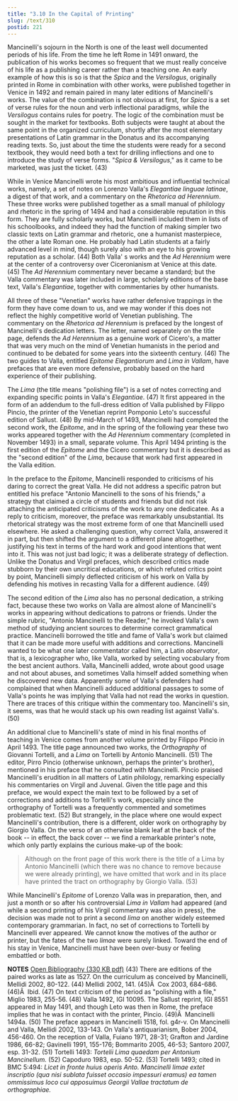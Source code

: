 ```yaml
---
title: "3.10 In the Capital of Printing"
slug: /text/310
postid: 221
---
```

Mancinelli's sojourn in the North is one of the least well documented periods of his life. From the time he left Rome in 1491 onward, the publication of his works becomes so frequent that we must really conceive of his life as a publishing career rather than a teaching one. An early example of how this is so is that the <em>Spica</em> and the <em>Versilogus</em>, originally printed in Rome in combination with other works, were published together in Venice in 1492 and remain paired in many later editions of Mancinelli's works. The value of the combination is not obvious at first, for <em>Spica</em> is a set of verse rules for the noun and verb inflectional paradigms, while the <em>Versilogus</em> contains rules for poetry. The logic of the combination must be sought in the market for textbooks. Both subjects were taught at about the same point in the organized curriculum, shortly after the most elementary presentations of Latin grammar in the Donatus and its accompanying reading texts. So, just about the time the students were ready for a second textbook, they would need both a text for drilling inflections and one to introduce the study of verse forms. "<em>Spica &amp; Versilogus</em>," as it came to be marketed, was just the ticket. (43)

While in Venice Mancinelli wrote his most ambitious and influential technical works, namely, a set of notes on Lorenzo Valla's <em>Elegantiae linguae latinae</em>, a digest of that work, and a commentary on the <em>Rhetorica ad Herennium</em>. These three works were published together as a small manual of philology and rhetoric in the spring of 1494 and had a considerable reputation in this form. They are fully scholarly works, but Mancinelli included them in lists of his schoolbooks, and indeed they had the function of making simpler two classic texts on Latin grammar and rhetoric, one a humanist masterpiece, the other a late Roman one. He probably had Latin students at a fairly advanced level in mind, though surely also with an eye to his growing reputation as a scholar. (44) Both Valla' s works and the <em>Ad Herennium</em> were at the center of a controversy over Ciceronianism at Venice at this date. (45) The <em>Ad Herennium</em> commentary never became a standard; but the Valla commentary was later included in large, scholarly editions of the base text, Valla's <em>Elegantiae</em>, together with commentaries by other humanists.

All three of these "Venetian" works have rather defensive trappings in the form they have come down to us, and we may wonder if this does not reflect the highly competitive world of Venetian publishing. The commentary on the <em>Rhetorica ad Herennium</em> is prefaced by the longest of Mancinelli's dedication letters. The letter, named separately on the title page, defends the <em>Ad Herennium</em> as a genuine work of Cicero's, a matter that was very much on the mind of Venetian humanists in the period and continued to be debated for some years into the sixteenth century. (46) The two guides to Valla, entitled <em>Epitome Elegantiorum</em> and <em>Lima in Vallam</em>, have prefaces that are even more defensive, probably based on the hard experience of their publishing.

The <em>Lima</em> (the title means "polishing file") is a set of notes correcting and expanding specific points in Valla's <em>Elegantiae</em>. (47) It first appeared in the form of an addendum to the full-dress edition of Valla published by Filippo Pincio, the printer of the Venetian reprint Pomponio Leto's successful edition of Sallust. (48) By mid-March of 1493, Mancinelli had completed the second work, the <em>Epitome</em>, and in the spring of the following year these two works appeared together with the <em>Ad Herennium</em> commentary (completed in November 1493) in a small, separate volume. This April 1494 printing is the first edition of the <em>Epitome</em> and the Cicero commentary but it is described as the "second edition" of the <em>Lima</em>, because that work had first appeared in the Valla edition.

In the preface to the <em>Epitome</em>, Mancinelli responded to criticisms of his daring to correct the great Valla. He did not address a specific patron but entitled his preface "Antonio Mancinelli to the sons of his friends," a strategy that claimed a circle of students and friends but did not risk attaching the anticipated criticisms of the work to any one dedicatee. As a reply to criticism, moreover, the preface was remarkably unsubstantial. Its rhetorical strategy was the most extreme form of one that Mancinelli used elsewhere. He asked a challenging question, why correct Valla, answered it in part, but then shifted the argument to a different plane altogether, justifying his text in terms of the hard work and good intentions that went into it. This was not just bad logic; it was a deliberate strategy of deflection. Unlike the Donatus and Virgil prefaces, which described critics made stubborn by their own uncritical educations, or which refuted critics point by point, Mancinelli simply deflected criticism of his work on Valla by defending his motives in recasting Valla for a different audience. (49)

The second edition of the <em>Lima</em> also has no personal dedication, a striking fact, because these two works on Valla are almost alone of Mancinelli's works in appearing without dedications to patrons or friends. Under the simple rubric, "Antonio Mancinelli to the Reader," he invoked Valla's own method of studying ancient sources to determine correct grammatical practice. Mancinelli borrowed the title and fame of Valla's work but claimed that it can be made more useful with additions and corrections. Mancinelli wanted to be what one later commentator called him, a Latin <em>observator</em>, that is, a lexicographer who, like Valla, worked by selecting vocabulary from the best ancient authors. Valla, Mancinelli added, wrote about good usage and not about abuses, and sometimes Valla himself added something when he discovered new data. Apparently some of Valla's defenders had complained that when Mancinelli adduced additional passages to some of Valla's points he was implying that Valla had not read the works in question. There are traces of this critique within the commentary too. Mancinelli's sin, it seems, was that he would stack up his own reading list against Valla's. (50)

An additional clue to Mancinelli's state of mind in his final months of teaching in Venice comes from another volume printed by Filippo Pincio in April 1493. The title page announced two works, the <em>Orthography</em> of Giovanni Tortelli, and a <em>Lima</em> on Tortelli by Antonio Mancinelli. (51) The editor, Pirro Pincio (otherwise unknown, perhaps the printer's brother), mentioned in his preface that he consulted with Mancinelli. Pincio praised Mancinelli's erudition in all matters of Latin philology, remarking especially his commentaries on Virgil and Juvenal. Given the title page and this preface, we would expect the main text to be followed by a set of corrections and additions to Tortelli's work, especially since the orthography of Tortelli was a frequently commented and sometimes problematic text. (52) But strangely, in the place where one would expect Mancinelli's contribution, there is a different, older work on orthography by Giorgio Valla. On the verso of an otherwise blank leaf at the back of the book -- in effect, the back cover -- we find a remarkable printer's note, which only partly explains the curious make-up of the book:
<blockquote>Although on the front page of this work there is the title of a Lima by Antonio Mancinelli (which there was no chance to remove because we were already printing), we have omitted that work and in its place have printed the tract on orthography by Giorgio Valla. (53)</blockquote>
While Mancinelli's <em>Epitome</em> of Lorenzo Valla was in preparation, then, and just a month or so after his controversial <em>Lima in Vallam</em> had appeared (and while a second printing of his Virgil commentary was also in press), the decision was made not to print a second <em>lima</em> on another widely esteemed contemporary grammarian. In fact, no set of corrections to Tortelli by Mancinelli ever appeared. We cannot know the motives of the author or printer, but the fates of the two <em>limae</em> were surely linked. Toward the end of his stay in Venice, Mancinelli must have been over-busy or feeling embattled or both.

<strong>NOTES</strong>
<a href="http://www.humanismforsale.org/bibliography.pdf" target="new">Open Bibliography (330 KB pdf)</a>
(43) There are editions of the paired works as late as 1527. On the curriculum as conceived by Mancinelli, Mellidi 2002, 80-122.
(44) Mellidi 2002, 141.
(45)Â  Cox 2003, 684-686.
(46)Â  Ibid.
(47) On text criticism of the period as "polishing with a file," Miglio 1983, 255-56.
(48) Valla 1492, IGI 10095. The Sallust reprint, IGI 8551 appeared in May 1491, and though Leto was then in Rome, the preface implies that he was in contact with the printer, Pincio.
(49)Â  Mancinelli 1494a.
(50) The preface appears in Mancinelli 1518, fol. g4r-v. On Mancinelli and Valla, Mellidi 2002, 133-143. On Valla's antiquarianism, Bober 2004, 456-460. On the reception of Valla, Fuiano 1971, 28-31; Grafton and Jardine 1986, 66-82; Gavinelli 1991, 155-176; Bommarito 2005, 46-53; Santoro 2007, esp. 31-32.
(51) Tortelli 1493: <em>Tortelii Lima quaedam per Antonium Mancinellum.</em>
(52) Capoduro 1983, esp. 50-52.
(53) Tortelli 1493; cited in BMC 5:494: <em>Licet in fronte huius operis Anto. Mancinelli limae extet inscriptio (qua nisi sublata fuisset occasio impessuri eramus) ea tamen ommissimus loco cui apposuimus Georgii Vallae tractatum de orthographiae.</em>
